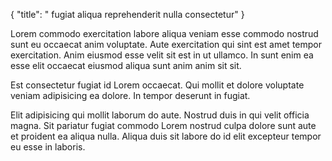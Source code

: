 {
  "title": " fugiat aliqua reprehenderit nulla consectetur"
}

Lorem commodo exercitation labore aliqua veniam esse commodo nostrud sunt eu occaecat anim voluptate. Aute exercitation qui sint est amet tempor exercitation. Anim eiusmod esse velit sit est in ut ullamco. In sunt enim ea esse elit occaecat eiusmod aliqua sunt anim anim sit sit.

Est consectetur fugiat id Lorem occaecat. Qui mollit et dolore voluptate veniam adipisicing ea dolore. In tempor deserunt in fugiat.

Elit adipisicing qui mollit laborum do aute. Nostrud duis in qui velit officia magna. Sit pariatur fugiat commodo Lorem nostrud culpa dolore sunt aute et proident ea aliqua nulla. Aliqua duis sit labore do id elit excepteur tempor eu esse in laboris.